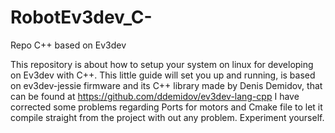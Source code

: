 # RobotEv3dev_C-
Repo C++ based on Ev3dev

This repository is about how to setup your system on linux for developing on Ev3dev with C++.
This little guide will set you up and running, is based on ev3dev-jessie firmware and its C++ library made by Denis Demidov, that can be found at https://github.com/ddemidov/ev3dev-lang-cpp
I have corrected some problems regarding Ports for motors and Cmake file to let it compile straight from the project with out any problem.
Experiment yourself.
